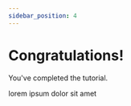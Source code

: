```yaml
---
sidebar_position: 4
---
```


# Congratulations!

You've completed the tutorial.

lorem ipsum dolor sit amet
